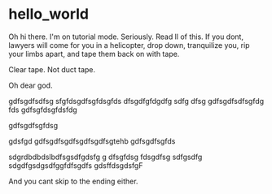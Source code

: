 # hello_world
Oh hi there. I'm on tutorial mode.
Seriously. Read ll of this.
If you dont, lawyers will come for you in a helicopter, drop down, tranquilize you, rip your limbs apart, and tape them back on with tape.

Clear tape. Not duct tape.

Oh dear god.









gdfsgdfsdfsg
sfgfdsgdfsgfdsgfds
dfsgdfgfdgdfg
sdfg
dfsg
gdfsgdfsdfsgfdg
fds
gdfsgfdsgfdsfdg





gdfsgdfsgfdsg


gdsfgd
gdfsgdfsgdfsgdfsgdfsgtehb
gdfsgdfsgfds

sdgrdbdbdslbdfsgsdfgdsfg
g
dfsgfdsg
fdsgdfsg
sdfgsdfg
sdgdfgsdgsdfggfdfsgdfs
gdsffdsgdsfgF





And you cant skip to the ending either.
